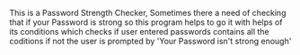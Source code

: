 This is a Password Strength Checker, 
Sometimes there a need of checking that if your Password is strong so this program helps to go it with helps of its conditions which checks if user entered passwords contains all the coditions
if not the user is prompted by 'Your Password isn't strong enough'
